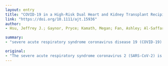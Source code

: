 ```yaml
---
layout: entry
title: "COVID-19 in a High-Risk Dual Heart and Kidney Transplant Recipient"
link: "https://doi.org/10.1111/ajt.15936"
author:
- Hsu, Jeffrey J.; Gaynor, Pryce; Kamath, Megan; Fan, Ashley; Al-Saffar, Farah; Cruz, Daniel; Nsair, Ali

summary:
- "severe acute respiratory syndrome coronavirus disease 19 (COVID-19) is rapidly infecting people worldwide. The infectious disease has been declared a pandemic. SOT recipients are presumed to be at high risk of complications with viral infections such as SARS-CoV-2. Limited case reports in single SOT recipient have not suggested a particularly severe course in this population. A dual-organ (heart/kidney) transplant recipient had a relatively mild clinical course."

original:
- "The severe acute respiratory syndrome coronavirus 2 (SARS-CoV-2) is rapidly infecting people worldwide, resulting in the infectious disease coronavirus disease 19 (COVID-19) that has been declared a pandemic. Much remains unknown about COVID-19, including its effects on solid organ transplant (SOT) recipients. Given their immunosuppressed state, SOT recipients are presumed to be at high risk of complications with viral infections such as SARS-CoV-2. Limited case reports in single SOT recipients, however, have not suggested a particularly severe course in this population. In this report, we present a dual-organ (heart/kidney) transplant recipient who was found to have COVID-19 and, despite the presence of a number of risk factors for poor outcomes, had a relatively mild clinical course."
---
```


